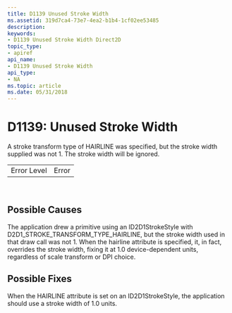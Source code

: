 ```yaml
---
title: D1139 Unused Stroke Width
ms.assetid: 319d7ca4-73e7-4ea2-b1b4-1cf02ee53485
description: 
keywords:
- D1139 Unused Stroke Width Direct2D
topic_type:
- apiref
api_name:
- D1139 Unused Stroke Width
api_type:
- NA
ms.topic: article
ms.date: 05/31/2018
---
```


# D1139: Unused Stroke Width

A stroke transform type of HAIRLINE was specified, but the stroke width supplied was not 1. The stroke width will be ignored.



|             |       |
|-------------|-------|
| Error Level | Error |



 

## Possible Causes

The application drew a primitive using an ID2D1StrokeStyle with D2D1\_STROKE\_TRANSFORM\_TYPE\_HAIRLINE, but the stroke width used in that draw call was not 1. When the hairline attribute is specified, it, in fact, overrides the stroke width, fixing it at 1.0 device-dependent units, regardless of scale transform or DPI choice.

## Possible Fixes

When the HAIRLINE attribute is set on an ID2D1StrokeStyle, the application should use a stroke width of 1.0 units.

 

 





